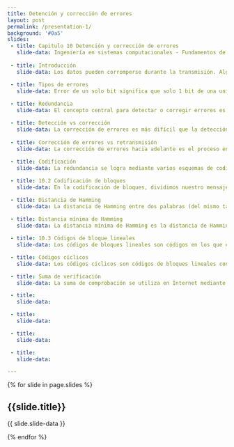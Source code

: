 ```yaml
---
title: Detención y corrección de errores
layout: post
permalink: /presentation-1/
background: '#0a5'
slides:
 - title: Capitulo 10 Detención y corrección de errores
   slide-data: Ingeniería en sistemas computacionales - Fundamentos de telecomunicaciones - Alumna Texna Reyes Ivania Gpe.
     
 - title: Introducción
   slide-data: Los datos pueden corromperse durante la transmisión. Algunas aplicaciones requieren que se detecten y corrijan los errores.

 - title: Tipos de errores
   slide-data: Error de un solo bit significa que solo 1 bit de una unidad de datos determinada (como un byte, un carácter o un paquete) cambia de 1 a 0 o de 0 a 1. Error de ráfaga significa que 2 o más bits en la unidad de datos han cambiado de 1 a 0 o de 0 a 1.
 
 - title: Redundancia
   slide-data: El concepto central para detectar o corregir errores es la redundancia. Para poder detectar o corregir errores, necesitamos enviar algunos bits extra con nuestros datos. Estos bits redundantes los agrega el remitente y el receptor los elimina. Su presencia permite al receptor detectar o corregir bits corruptos.

 - title: Detección vs corrección
   slide-data: La corrección de errores es más difícil que la detección. En la detección de errores, solo buscamos si se ha producido algún error. La respuesta es un simple sí o no. En la corrección de errores, necesitamos saber la cantidad exacta de bits que están dañados y su ubicación en el mensaje. El número de errores y el tamaño del mensaje son factores importantes.
 
 - title: Corrección de errores vs retransmisión
   slide-data: La corrección de errores hacia adelante es el proceso en el que el receptor intenta adivinar el mensaje utilizando bits redundantes. La corrección por retransmisión es una técnica en la que el receptor detecta un error y solicita al remitente que reenvíe el mensaje.
   
 - title: Codificación
   slide-data: La redundancia se logra mediante varios esquemas de codificación. El remitente agrega bits redundantes mediante un proceso que crea una relación entre los bits redundantes y los bits de datos reales. El receptor comprueba estas relaciones para detectar o corregir errores.

 - title: 10.2 Codificación de bloques
   slide-data: En la codificación de bloques, dividimos nuestro mensaje en bloques de k bits, llamados palabras de datos. Agregamos r bits redundantes para que la longitud total sea n = k + r. Estos bloques resultantes se denominan palabras de código. El proceso de codificación es uno a uno; la misma palabra de datos es siempre codificada de la misma manera.

 - title: Distancia de Hamming
   slide-data: La distancia de Hamming entre dos palabras (del mismo tamaño) es el número de diferencias entre los bits correspondientes. Se puede hallar aplicando la operación XOR a las dos palabras y contando los '1's en el resultado. La distancia de Hamming es siempre mayor que cero.
   
 - title: Distancia mínima de Hamming
   slide-data: La distancia mínima de Hamming es la distancia de Hamming más pequeña entre todos los pares posibles de palabras. Se utiliza para diseñar códigos de detección y corrección de errores.

 - title: 10.3 Códigos de bloque lineales
   slide-data: Los códigos de bloques lineales son códigos en los que el XOR de dos palabras de código válidas crea otra palabra de código válida. Para definirlos formalmente se requiere álgebra abstracta.

 - title: Códigos cíclicos
   slide-data: Los códigos cíclicos son códigos de bloques lineales con una propiedad adicional. En un código cíclico, si una palabra de código se desplaza cíclicamente, el resultado es otra palabra de código válida.

 - title: Suma de verificación
   slide-data: La suma de comprobación se utiliza en Internet mediante varios protocolos, aunque no en la capa de enlace de datos. Se basa en el concepto de redundancia.

 - title: 
   slide-data: 

 - title: 
   slide-data: 

 - title: 
   slide-data: 

 - title: 
   slide-data: 

---
```


{% for slide in page.slides %}

<section data-background="{% if slide.background %}{{slide.background}}{% else %}{{page.background}}{% endif %}"><h1>{{slide.title}}</h1>{{ slide.slide-data }}</section>

{% endfor %}
